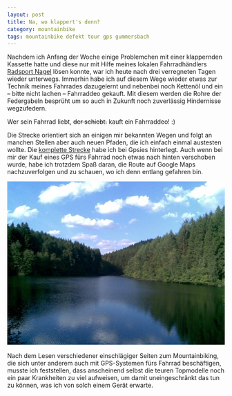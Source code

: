 ```yaml
---
layout: post
title: Na, wo klappert's denn?
category: mountainbike
tags: mountainbike defekt tour gps gummersbach
---
```


Nachdem ich Anfang der Woche einige Problemchen mit einer klappernden Kassette hatte und diese nur mit Hilfe meines lokalen Fahrradhändlers [Radsport Nagel](http://www.radsport-nagel.de) lösen konnte, war ich heute nach drei verregneten Tagen wieder unterwegs. Immerhin habe ich auf diesem Wege wieder etwas zur Technik meines Fahrrades dazugelernt und nebenbei noch Kettenöl und ein – bitte nicht lachen – Fahrraddeo gekauft. Mit diesem werden die Rohre der Federgabeln besprüht um so auch in Zukunft noch zuverlässig Hindernisse wegzufedern.

Wer sein Fahrrad liebt, <strike>der schiebt.</strike> kauft ein Fahrraddeo! :)

Die Strecke orientiert sich an einigen mir bekannten Wegen und folgt an manchen Stellen aber auch neuen Pfaden, die ich einfach einmal austesten wollte. Die [komplette Strecke](http://gpsies.com/map.do?fileId=bobyqmtzzrahuhrl) habe ich bei Gpsies hinterlegt. Auch wenn bei mir der Kauf eines GPS fürs Fahrrad noch etwas nach hinten verschoben wurde, habe ich trotzdem Spaß daran, die Route auf Google Maps nachzuverfolgen und zu schauen, wo ich denn entlang gefahren bin.

![Blick auf die Genkeltalsperre](/images/2008-07-23/genkeltalsperre.jpg)

Nach dem Lesen verschiedener einschlägiger Seiten zum Mountainbiking, die sich unter anderem auch mit GPS-Systemen fürs Fahrrad beschäftigen, musste ich feststellen, dass anscheinend selbst die teuren Topmodelle noch ein paar Krankheiten zu viel aufweisen, um damit uneingeschränkt das tun zu können, was ich von solch einem Gerät erwarte.

